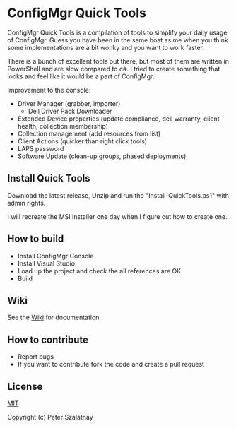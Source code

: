 
# ConfigMgr Quick Tools

ConfigMgr Quick Tools is a compilation of tools to simplify your daily usage of ConfigMgr. Guess you have been in the same boat as me when you think some implementations are a bit wonky and you want to work faster. 

There is a bunch of excellent tools out there, but most of them are written in PowerShell and are slow compared to c#. I tried to create something that looks and feel like it would be a part of ConfigMgr.

Improvement to the console:
 - Driver Manager (grabber, importer)
	 - Dell Driver Pack Downloader
 - Extended Device properties (update compliance, dell warranty, client health, collection membership)
 - Collection management (add resources from list)
 - Client Actions (quicker than right click tools)
 - LAPS password
 - Software Update (clean-up groups, phased deployments)

## Install Quick Tools

Download the latest release, Unzip and run the "Install-QuickTools.ps1" with admin rights.

I will recreate the MSI installer one day when I figure out how to create one.

## How to build

- Install ConfigMgr Console
- Install Visual Studio
- Load up the project and check the all references are OK
- Build 

## Wiki

See the [Wiki](https://github.com/Flowman/ConfigMgr-Quick-Tools/wiki) for documentation.

## How to contribute

- Report bugs
- If you want to contribute fork the code and create a pull request

## License

[MIT](http://opensource.org/licenses/MIT)

Copyright (c) Peter Szalatnay